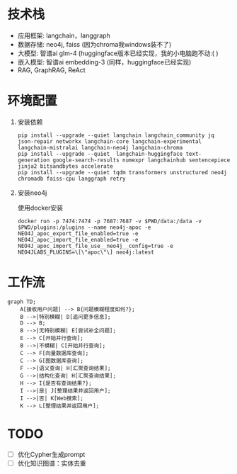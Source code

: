 # 技术栈
- 应用框架: langchain，langgraph
- 数据存储: neo4j, faiss (因为chroma我windows装不了)
- 大模型: 智谱ai glm-4 (huggingface版本已经实现，我的小电脑跑不动:( )
- 嵌入模型: 智谱ai embedding-3 (同样，huggingface已经实现)
- RAG, GraphRAG, ReAct

# 环境配置
1. 安装依赖
    ```commandline
    pip install --upgrade --quiet langchain langchain_community jq json-repair networkx langchain-core langchain-experimental langchain-mistralai langchain-neo4j langchain-chroma
    pip install --upgrade --quiet  langchain-huggingface text-generation google-search-results numexpr langchainhub sentencepiece jinja2 bitsandbytes accelerate 
    pip install --upgrade --quiet tqdm transformers unstructured neo4j chromadb faiss-cpu langgraph retry
    ```

2. 安装neo4j

    使用docker安装
    ```commandline
    docker run -p 7474:7474 -p 7687:7687 -v $PWD/data:/data -v $PWD/plugins:/plugins --name neo4j-apoc -e NEO4J_apoc_export_file_enabled=true -e NEO4J_apoc_import_file_enabled=true -e NEO4J_apoc_import_file_use__neo4j__config=true -e NEO4JLABS_PLUGINS=\[\"apoc\"\] neo4j:latest
    ```

# 工作流
```mermaid
graph TD;
    A[接收用户问题] --> B{问题模糊程度如何?};
    B -->|特别模糊| D[追问更多信息];
    D --> B;
    B -->|无特别模糊| E[尝试补全问题];
    E --> C[开始并行查询];
    B -->|不模糊| C[开始并行查询];
    C --> F[向量数据库查询];
    C --> G[图数据库查询];
    F -->|语义查询| H[汇聚查询结果];
    G -->|结构化查询| H[汇聚查询结果];
    H --> I{是否有查询结果?};
    I -->|是| J[整理结果并返回用户];
    I -->|否| K[Web搜索];
    K --> L[整理结果并返回用户];
```

# TODO
- [ ] 优化Cypher生成prompt
- [ ] 优化知识图谱：实体去重
